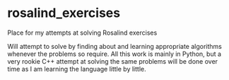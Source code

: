 # rosalind_exercises
Place for my attempts at solving Rosalind exercises

Will attempt to solve by finding about and learning appropriate algorithms whenever the problems so require. All this work is mainly in Python, but a very rookie C++ attempt at solving the same problems will be done over time as I am learning the language little by little.
